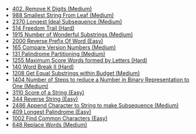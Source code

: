 - [402. Remove K Digits (Medium)](../Year/2024/April/402_Remove_K_Digits_(Medium).cpp)
- [988 Smallest String From Leaf (Medium)](../Year/2024/April/988_Smallest_String_From_Leaf_(Medium).cpp)
- [2370 Longest Ideal Subsequence (Medium)](../Year/2024/April/2370_Longest_Ideal_Subsequence_(Medium).cpp)
- [514 Freedom Trail (Hard)](../Year/2024/April/514_Freedom_Trail_(Hard).cpp)
- [1915 Number of Wonderful Substrings (Medium)](../Year/2024/April/1915_Number_Of_Wonderful_Substrings_(Medium).cpp)
- [2000 Reverse Prefix Of Word (Easy)](../Year/2024/May/2000_Reverse_Prefix_Of_Word_(Easy).cpp)
- [165 Compare Version Numbers (Medium)](../Year/2024/May/165_Compare_Version_Numbers_(Medium).cpp)
- [131 Palindrome Partitioning (Medium)](../Year/2024/May/131_Palindrome_Partitioning_(Medium).cpp)
- [1255 Maximum Score Words formed by Letters (Hard)](../Year/2024/May/1255_Maximum_Score_Words_Formed_By_Letters_(Hard).cpp)
- [140 Word Break II (Hard)](../Year/2024/May/140_Word_Break_II_(Hard).cpp)
- [1208 Get Equal Substrings within Budget (Medium)](../Year/2024/May/1208_Get_Equal_Substrings_within_Budget_(Medium).cpp)
- [1404 Number of Steps to reduce a Number in Binary Representation to One (Medium)](../Year/2024/May/1404_Number_of_Steps_to_reduce_a_number_in_binary_representation_to_one_(Medium).cpp)
- [3110 Score of a String (Easy)](../Year/2024/June/3110_Score_of_a_String_(Easy).cpp)
- [344 Reverse String (Easy)](../Year/2024/June/344_Reverse_String_(Easy).cpp)
- [2486 Append Character to String to make Subsequence (Medium)](../Year/2024/June/2486_Append_Characters_to_make_String_Subsequence_(Medium).cpp)
- [409 Longest Palindrome (Easy)](../Year/2024/June/409_Longest_Palindrome_(Easy).cpp)
- [1002 Find Common Characters (Easy)](../Year/2024/June/1002_Find_Common_Characters_(Easy).cpp)
- [648 Replace Words (Medium)](../Year/2024/June/648_Replace_Words_(Medium).cpp)
